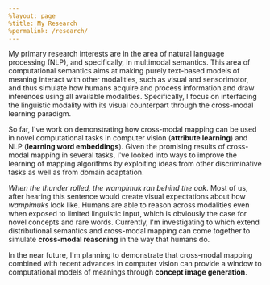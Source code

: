 ```yaml
---
%layout: page
%title: My Research
%permalink: /research/
---
```



My primary research interests are in the area of natural language
processing (NLP), and specifically, in multimodal semantics. 
This area of computational semantics aims at making purely text-based models of meaning interact with other modalities, such as visual and sensorimotor, and thus simulate how humans acquire and process information and draw inferences using all available modalities. 
Specifically, I focus on interfacing the linguistic modality with its visual counterpart through the cross-modal learning paradigm.

So far, I've work on demonstrating how  cross-modal mapping can be used in novel computational tasks in computer vision (**attribute
learning**) and NLP (**learning word embeddings**). 
Given the promising results of cross-modal mapping in several tasks, I've looked into ways to improve the learning of mapping algorithms by exploiting ideas from other discriminative tasks as well as from domain adaptation.

*When the thunder rolled, the wampimuk ran behind the oak*. Most of us, after hearing this sentence would create visual expectations about how *wampimuks* look like. Humans are able to reason across modalities even when exposed to limited linguistic input, which is obviously the case for novel concepts and rare words. Currently, I'm investigating to which extend distributional semantics and cross-modal mapping can come together to simulate **cross-modal reasoning** in the way that humans do.

In the near future, I'm planning to demonstrate that cross-modal mapping combined with recent advances in computer vision can provide a window to computational models of meanings through **concept image generation**.

